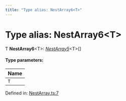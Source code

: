 ```yaml
---
title: "Type alias: NestArray6<T>"
---
```


# Type alias: NestArray6<T\>

Ƭ **NestArray6**<T\>: [*NestArray5*](nestarray5.md)<T\>[]

#### Type parameters:

Name |
:------ |
`T` |

Defined in: [NestArray.ts:7](https://github.com/44x1carbon/gigantes/blob/89b5bd4/src/NestArray.ts#L7)
